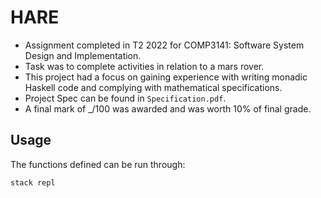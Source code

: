 # HARE

- Assignment completed in T2 2022 for COMP3141: Software System Design and Implementation.
- Task was to complete activities in relation to a mars rover.
- This project had a focus on gaining experience with writing monadic Haskell code and complying with mathematical specifications.
- Project Spec can be found in `Specification.pdf`.
- A final mark of _/100 was awarded and was worth 10% of final grade.

## Usage

The functions defined can be run through:
```sh
stack repl
```
